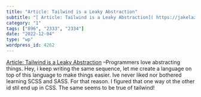 ```yaml
---
title: "Article: Tailwind is a Leaky Abstraction"
subtitle: "[ Article: Tailwind is a Leaky Abstraction]( https://jakelazaroff.com/words/tailwind-is-a-leaky-abst..."
category: "1"
tags: ["896", "2333", "2334"]
date: "2022-12-04"
type: "wp"
wordpress_id: 4262
---
```

[ Article: Tailwind is a Leaky Abstraction]( https://jakelazaroff.com/words/tailwind-is-a-leaky-abstraction/) –Programmers love abstracting things. Hey, i keep writing the same sequence, let me create a language on top of this language to make things easier. Ive never liked nor bothered learning SCSS and SASS. For that reason. I figured that one way ot the other id stil end up in CSS. The same seems to be true of tailwind!